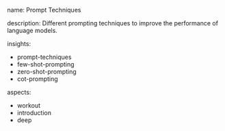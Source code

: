 name: Prompt Techniques

description:  Different prompting techniques to improve the performance of language models.

insights:
  - prompt-techniques
  - few-shot-prompting
  - zero-shot-prompting
  - cot-prompting

aspects:
  - workout
  - introduction
  - deep